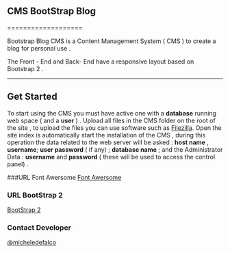 ## CMS BootStrap Blog
===================


Bootstrap Blog CMS is a Content Management System ( CMS ) to create a blog for personal use .

The Front - End and Back- End have a responsive layout based on Bootstrap 2 .

----------


Get Started
-------------

To start using the CMS you must have active one with a **database** running web space ( and a **user** ) .
Upload all files in the CMS folder on the root of the site , to upload the files you can use software such as [Filezilla](https://filezilla-project.org/).
Open the site index is automatically start the installation of the CMS , during this operation the data related to the web server will be asked :
**host name** ,
**username**;
**user password** ( if any) ;
**database name** ;
and the Administrator Data :
**username** and **password** ( these will be used to access the control panel) .

###URL Font Awersome
[Font Awersome](https://fortawesome.github.io/Font-Awesome)

### URL BootStrap 2
[BootStrap 2](http://getbootstrap.com/examples/blog/)

### Contact Developer
[@micheledefalco](https://twitter.com/_micheledefalco)

